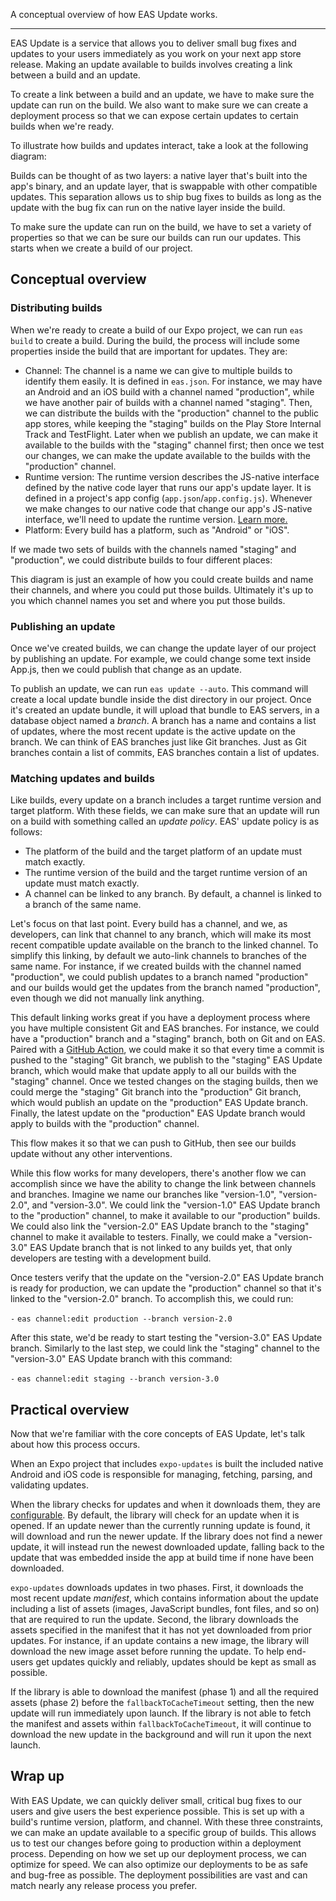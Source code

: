 A conceptual overview of how EAS Update works.

___

EAS Update is a service that allows you to deliver small bug fixes and updates to your users immediately as you work on your next app store release. Making an update available to builds involves creating a link between a build and an update.

To create a link between a build and an update, we have to make sure the update can run on the build. We also want to make sure we can create a deployment process so that we can expose certain updates to certain builds when we're ready.

To illustrate how builds and updates interact, take a look at the following diagram:

Builds can be thought of as two layers: a native layer that's built into the app's binary, and an update layer, that is swappable with other compatible updates. This separation allows us to ship bug fixes to builds as long as the update with the bug fix can run on the native layer inside the build.

To make sure the update can run on the build, we have to set a variety of properties so that we can be sure our builds can run our updates. This starts when we create a build of our project.

## Conceptual overview[](https://docs.expo.dev/eas-update/how-it-works/#conceptual-overview)

### Distributing builds[](https://docs.expo.dev/eas-update/how-it-works/#distributing-builds)

When we're ready to create a build of our Expo project, we can run `eas build` to create a build. During the build, the process will include some properties inside the build that are important for updates. They are:

-   Channel: The channel is a name we can give to multiple builds to identify them easily. It is defined in `eas.json`. For instance, we may have an Android and an iOS build with a channel named "production", while we have another pair of builds with a channel named "staging". Then, we can distribute the builds with the "production" channel to the public app stores, while keeping the "staging" builds on the Play Store Internal Track and TestFlight. Later when we publish an update, we can make it available to the builds with the "staging" channel first; then once we test our changes, we can make the update available to the builds with the "production" channel.
-   Runtime version: The runtime version describes the JS-native interface defined by the native code layer that runs our app's update layer. It is defined in a project's app config (`app.json`/`app.config.js`). Whenever we make changes to our native code that change our app's JS-native interface, we'll need to update the runtime version. [Learn more.](https://docs.expo.dev/eas-update/runtime-versions)
-   Platform: Every build has a platform, such as "Android" or "iOS".

If we made two sets of builds with the channels named "staging" and "production", we could distribute builds to four different places:

This diagram is just an example of how you could create builds and name their channels, and where you could put those builds. Ultimately it's up to you which channel names you set and where you put those builds.

### Publishing an update[](https://docs.expo.dev/eas-update/how-it-works/#publishing-an-update)

Once we've created builds, we can change the update layer of our project by publishing an update. For example, we could change some text inside App.js, then we could publish that change as an update.

To publish an update, we can run `eas update --auto`. This command will create a local update bundle inside the dist directory in our project. Once it's created an update bundle, it will upload that bundle to EAS servers, in a database object named a _branch_. A branch has a name and contains a list of updates, where the most recent update is the active update on the branch. We can think of EAS branches just like Git branches. Just as Git branches contain a list of commits, EAS branches contain a list of updates.

### Matching updates and builds[](https://docs.expo.dev/eas-update/how-it-works/#matching-updates-and-builds)

Like builds, every update on a branch includes a target runtime version and target platform. With these fields, we can make sure that an update will run on a build with something called an _update policy_. EAS' update policy is as follows:

-   The platform of the build and the target platform of an update must match exactly.
-   The runtime version of the build and the target runtime version of an update must match exactly.
-   A channel can be linked to any branch. By default, a channel is linked to a branch of the same name.

Let's focus on that last point. Every build has a channel, and we, as developers, can link that channel to any branch, which will make its most recent compatible update available on the branch to the linked channel. To simplify this linking, by default we auto-link channels to branches of the same name. For instance, if we created builds with the channel named "production", we could publish updates to a branch named "production" and our builds would get the updates from the branch named "production", even though we did not manually link anything.

This default linking works great if you have a deployment process where you have multiple consistent Git and EAS branches. For instance, we could have a "production" branch and a "staging" branch, both on Git and on EAS. Paired with a [GitHub Action](https://docs.expo.dev/eas-update/github-actions), we could make it so that every time a commit is pushed to the "staging" Git branch, we publish to the "staging" EAS Update branch, which would make that update apply to all our builds with the "staging" channel. Once we tested changes on the staging builds, then we could merge the "staging" Git branch into the "production" Git branch, which would publish an update on the "production" EAS Update branch. Finally, the latest update on the "production" EAS Update branch would apply to builds with the "production" channel.

This flow makes it so that we can push to GitHub, then see our builds update without any other interventions.

While this flow works for many developers, there's another flow we can accomplish since we have the ability to change the link between channels and branches. Imagine we name our branches like "version-1.0", "version-2.0", and "version-3.0". We could link the "version-1.0" EAS Update branch to the "production" channel, to make it available to our "production" builds. We could also link the "version-2.0" EAS Update branch to the "staging" channel to make it available to testers. Finally, we could make a "version-3.0" EAS Update branch that is not linked to any builds yet, that only developers are testing with a development build.

Once testers verify that the update on the "version-2.0" EAS Update branch is ready for production, we can update the "production" channel so that it's linked to the "version-2.0" branch. To accomplish this, we could run:

`-` `eas channel:edit production --branch version-2.0`

After this state, we'd be ready to start testing the "version-3.0" EAS Update branch. Similarly to the last step, we could link the "staging" channel to the "version-3.0" EAS Update branch with this command:

`-` `eas channel:edit staging --branch version-3.0`

## Practical overview[](https://docs.expo.dev/eas-update/how-it-works/#practical-overview)

Now that we're familiar with the core concepts of EAS Update, let's talk about how this process occurs.

When an Expo project that includes `expo-updates` is built the included native Android and iOS code is responsible for managing, fetching, parsing, and validating updates.

When the library checks for updates and when it downloads them, they are [configurable](https://docs.expo.dev/versions/latest/config/app#updates). By default, the library will check for an update when it is opened. If an update newer than the currently running update is found, it will download and run the newer update. If the library does not find a newer update, it will instead run the newest downloaded update, falling back to the update that was embedded inside the app at build time if none have been downloaded.

`expo-updates` downloads updates in two phases. First, it downloads the most recent update _manifest_, which contains information about the update including a list of assets (images, JavaScript bundles, font files, and so on) that are required to run the update. Second, the library downloads the assets specified in the manifest that it has not yet downloaded from prior updates. For instance, if an update contains a new image, the library will download the new image asset before running the update. To help end-users get updates quickly and reliably, updates should be kept as small as possible.

If the library is able to download the manifest (phase 1) and all the required assets (phase 2) before the `fallbackToCacheTimeout` setting, then the new update will run immediately upon launch. If the library is not able to fetch the manifest and assets within `fallbackToCacheTimeout`, it will continue to download the new update in the background and will run it upon the next launch.

## Wrap up[](https://docs.expo.dev/eas-update/how-it-works/#wrap-up)

With EAS Update, we can quickly deliver small, critical bug fixes to our users and give users the best experience possible. This is set up with a build's runtime version, platform, and channel. With these three constraints, we can make an update available to a specific group of builds. This allows us to test our changes before going to production within a deployment process. Depending on how we set up our deployment process, we can optimize for speed. We can also optimize our deployments to be as safe and bug-free as possible. The deployment possibilities are vast and can match nearly any release process you prefer.
